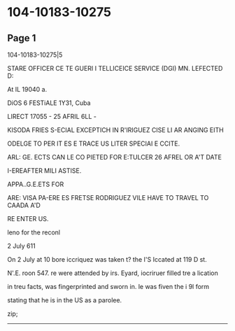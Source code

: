 # 104-10183-10275

## Page 1

104-10183-10275|5

STARE OFFICER CE TE GUERI I TELLICEICE SERVICE (DGI) MN. LEFECTED D:

At IL 19040 a.

DiOS 6 FESTiALE 1Y31, Cuba

LIRECT 17055 - 25 AFRIL 6LL -

KISODA FRIES S-ECIAL EXCEPTICH IN R'IRIGUEZ CISE LI AR ANGING EITH

ODELGE TO PER IT ES E TRACE US LITER SPECIAI E CCITE.

ARL: GE. ECTS CAN LE CO PIETED FOR E:TULCER 26 AFREL OR A'T DATE

I-EREAFTER MILI ASTISE.

APPA..G.E.ETS FOR

ARE: VISA PA-ERE ES FRETSE RODRIGUEZ VILE HAVE TO TRAVEL TO CAADA A'D

RE ENTER US.

leno for the reconl

2 July 611

On 2 July at 10 bore iccriquez was taken t? the I'S Iccated at 119 D st.

N'.E. roon 547. re were attended by irs. Eyard, iocriruer filled tre a lication

in treu facts, was fingerprinted and sworn in. le was fiven the i 9l form

stating that he is in the US as a parolee.

zip;

---

